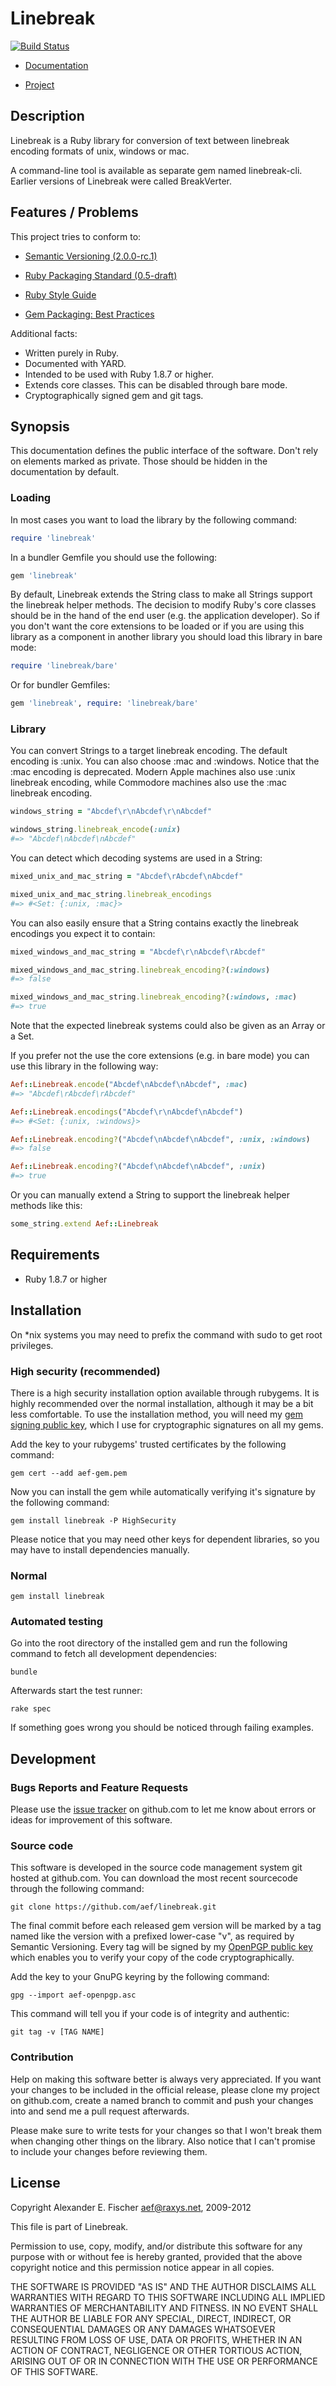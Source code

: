 Linebreak
=========

[![Build Status](https://secure.travis-ci.org/aef/linebreak.png)](
https://secure.travis-ci.org/aef/linebreak)

* [Documentation][docs]
* [Project][project]

   [docs]:    http://rdoc.info/github/aef/linebreak/
   [project]: https://github.com/aef/linebreak/

Description
-----------

Linebreak is a Ruby library for conversion of text between linebreak encoding
formats of unix, windows or mac.

A command-line tool is available as separate gem named linebreak-cli.
Earlier versions of Linebreak were called BreakVerter.

Features / Problems
-------------------

This project tries to conform to:

* [Semantic Versioning (2.0.0-rc.1)][semver]
* [Ruby Packaging Standard (0.5-draft)][rps]
* [Ruby Style Guide][style]
* [Gem Packaging: Best Practices][gem]

   [semver]: http://semver.org/
   [rps]:    http://chneukirchen.github.com/rps/
   [style]:  https://github.com/bbatsov/ruby-style-guide
   [gem]:    http://weblog.rubyonrails.org/2009/9/1/gem-packaging-best-practices

Additional facts:

* Written purely in Ruby.
* Documented with YARD.
* Intended to be used with Ruby 1.8.7 or higher.
* Extends core classes. This can be disabled through bare mode.
* Cryptographically signed gem and git tags.

Synopsis
--------

This documentation defines the public interface of the software. Don't rely
on elements marked as private. Those should be hidden in the documentation
by default.

### Loading

In most cases you want to load the library by the following command:

~~~~~ ruby
require 'linebreak'
~~~~~

In a bundler Gemfile you should use the following:

~~~~~ ruby
gem 'linebreak'
~~~~~

By default, Linebreak extends the String class to make all Strings support the
linebreak helper methods. The decision to modify Ruby's core classes should be
in the hand of the end user (e.g. the application developer). So if you don't
want the core extensions to be loaded or if you are using this library as a
component in another library you should load this library in bare mode: 

~~~~~ ruby
require 'linebreak/bare'
~~~~~

Or for bundler Gemfiles:

~~~~~ ruby
gem 'linebreak', require: 'linebreak/bare'
~~~~~

### Library

You can convert Strings to a target linebreak encoding. The default encoding is
:unix. You can also choose :mac and :windows. Notice that the :mac encoding is
deprecated. Modern Apple machines also use :unix linebreak encoding, while
Commodore machines also use the :mac linebreak encoding.

~~~~~ ruby
windows_string = "Abcdef\r\nAbcdef\r\nAbcdef"

windows_string.linebreak_encode(:unix)
#=> "Abcdef\nAbcdef\nAbcdef"
~~~~~

You can detect which decoding systems are used in a String:

~~~~~ ruby
mixed_unix_and_mac_string = "Abcdef\rAbcdef\nAbcdef"

mixed_unix_and_mac_string.linebreak_encodings
#=> #<Set: {:unix, :mac}>
~~~~~

You can also easily ensure that a String contains exactly the linebreak
encodings you expect it to contain:

~~~~~ ruby
mixed_windows_and_mac_string = "Abcdef\r\nAbcdef\rAbcdef"

mixed_windows_and_mac_string.linebreak_encoding?(:windows)
#=> false

mixed_windows_and_mac_string.linebreak_encoding?(:windows, :mac)
#=> true
~~~~~

Note that the expected linebreak systems could also be given as an Array or a
Set.

If you prefer not the use the core extensions (e.g. in bare mode) you can use
this library in the following way: 

~~~~~ ruby
Aef::Linebreak.encode("Abcdef\nAbcdef\nAbcdef", :mac)
#=> "Abcdef\rAbcdef\rAbcdef"

Aef::Linebreak.encodings("Abcdef\r\nAbcdef\nAbcdef")
#=> #<Set: {:unix, :windows}>

Aef::Linebreak.encoding?("Abcdef\nAbcdef\nAbcdef", :unix, :windows)
#=> false

Aef::Linebreak.encoding?("Abcdef\nAbcdef\nAbcdef", :unix)
#=> true
~~~~~

Or you can manually extend a String to support the linebreak helper methods like
this:

~~~~~ ruby
some_string.extend Aef::Linebreak
~~~~~

Requirements
------------

* Ruby 1.8.7 or higher

Installation
------------

On *nix systems you may need to prefix the command with sudo to get root
privileges.

### High security (recommended)

There is a high security installation option available through rubygems. It is
highly recommended over the normal installation, although it may be a bit less
comfortable. To use the installation method, you will need my [gem signing
public key][gemkey], which I use for cryptographic signatures on all my gems.

Add the key to your rubygems' trusted certificates by the following command:

    gem cert --add aef-gem.pem

Now you can install the gem while automatically verifying it's signature by the
following command:

    gem install linebreak -P HighSecurity

Please notice that you may need other keys for dependent libraries, so you may
have to install dependencies manually.

   [gemkey]: https://aef.name/crypto/aef-gem.pem

### Normal

    gem install linebreak

### Automated testing

Go into the root directory of the installed gem and run the following command
to fetch all development dependencies:

    bundle

Afterwards start the test runner:

    rake spec

If something goes wrong you should be noticed through failing examples.

Development
-----------

### Bugs Reports and Feature Requests

Please use the [issue tracker][issues] on github.com to let me know about errors
or ideas for improvement of this software.

   [issues]: https://github.com/aef/linebreak/issues/

### Source code

This software is developed in the source code management system git hosted
at github.com. You can download the most recent sourcecode through the
following command:

    git clone https://github.com/aef/linebreak.git

The final commit before each released gem version will be marked by a tag
named like the version with a prefixed lower-case "v", as required by Semantic
Versioning. Every tag will be signed by my [OpenPGP public key][openpgp] which
enables you to verify your copy of the code cryptographically.

   [openpgp]: https://aef.name/crypto/aef-openpgp.asc

Add the key to your GnuPG keyring by the following command:

    gpg --import aef-openpgp.asc

This command will tell you if your code is of integrity and authentic:

    git tag -v [TAG NAME]

### Contribution

Help on making this software better is always very appreciated. If you want
your changes to be included in the official release, please clone my project
on github.com, create a named branch to commit and push your changes into and
send me a pull request afterwards.

Please make sure to write tests for your changes so that I won't break them
when changing other things on the library. Also notice that I can't promise
to include your changes before reviewing them.

License
-------

Copyright Alexander E. Fischer <aef@raxys.net>, 2009-2012

This file is part of Linebreak.

Permission to use, copy, modify, and/or distribute this software for any
purpose with or without fee is hereby granted, provided that the above
copyright notice and this permission notice appear in all copies.

THE SOFTWARE IS PROVIDED "AS IS" AND THE AUTHOR DISCLAIMS ALL WARRANTIES WITH
REGARD TO THIS SOFTWARE INCLUDING ALL IMPLIED WARRANTIES OF MERCHANTABILITY AND
FITNESS. IN NO EVENT SHALL THE AUTHOR BE LIABLE FOR ANY SPECIAL, DIRECT,
INDIRECT, OR CONSEQUENTIAL DAMAGES OR ANY DAMAGES WHATSOEVER RESULTING FROM
LOSS OF USE, DATA OR PROFITS, WHETHER IN AN ACTION OF CONTRACT, NEGLIGENCE OR
OTHER TORTIOUS ACTION, ARISING OUT OF OR IN CONNECTION WITH THE USE OR
PERFORMANCE OF THIS SOFTWARE.
